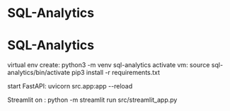 # SQL-Analytics
# SQL-Analytics
virtual env create: python3 -m venv sql-analytics
activate vm: source sql-analytics/bin/activate
pip3 install -r requirements.txt

start FastAPI:  uvicorn src.app:app --reload

Streamlit on : python -m streamlit run src/streamlit_app.py